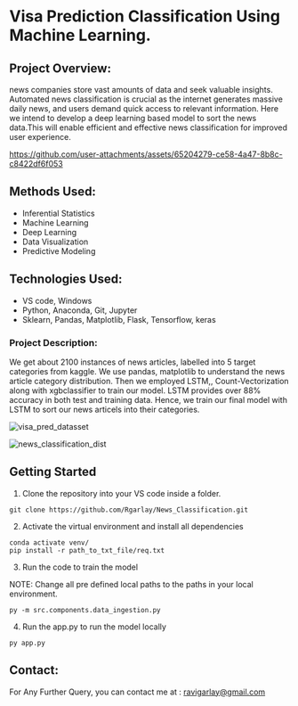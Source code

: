 # Visa Prediction Classification Using Machine Learning.

## Project Overview:

news companies store vast amounts of data and seek valuable insights. Automated news classification is crucial as the internet generates massive daily news, and users demand quick access to relevant information. Here we intend to develop a deep learning based model to sort the news data.This will enable efficient and effective news classification for improved user experience.



https://github.com/user-attachments/assets/65204279-ce58-4a47-8b8c-c8422df6f053



## Methods Used:

- Inferential Statistics
- Machine Learning
- Deep Learning
- Data Visualization
- Predictive Modeling


## Technologies Used: 
- VS code, Windows
- Python, Anaconda, Git, Jupyter   
- Sklearn, Pandas, Matplotlib, Flask, Tensorflow, keras

### Project Description: 
We get about 2100 instances of news articles, labelled into 5 target categories from kaggle. We use pandas, matplotlib to understand the news article category distribution. Then we employed LSTM,, Count-Vectorization along with xgbclassifier to train our model. LSTM provides over 88% accuracy in both test and training data. Hence, we train our final model with LSTM to sort our news articels into their categories. 

![visa_pred_datasset](https://github.com/user-attachments/assets/6c2dcf79-8af0-4232-9807-ea8d3c27f7bc)

![news_classification_dist](https://github.com/user-attachments/assets/5e082ee9-fc00-48ee-b333-0c22cb81010f)

## Getting Started 

1. Clone the repository into your VS code inside a folder.
```
git clone https://github.com/Rgarlay/News_Classification.git

```
2. Activate the virtual environment and install all dependencies
```
conda activate venv/
pip install -r path_to_txt_file/req.txt 
```
3. Run the code to train the model

NOTE: Change all pre defined local paths to the paths in your local environment.
```
py -m src.components.data_ingestion.py
```

4. Run the app.py to run the model locally
```
py app.py
```

## Contact:

For Any Further Query, you can contact me at : ravigarlay@gmail.com




